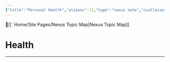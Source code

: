 ```yaml
---
{"title":"Personal Health","aliases":[],"type":"nexus note","cssClasses":null,"publish":true,"dg-publish":true,"permalink":"/health/health/","dgPassFrontmatter":true,"created":"","updated":""}
---
```



🔺[[` Home/Site Pages/Nexus Topic Map\|Nexus Topic Map]]

# Health
---





